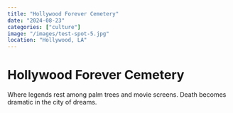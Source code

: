 ```yaml
---
title: "Hollywood Forever Cemetery"
date: "2024-08-23"
categories: ["culture"]
image: "/images/test-spot-5.jpg"
location: "Hollywood, LA"
---
```


# Hollywood Forever Cemetery

Where legends rest among palm trees and movie screens. Death becomes dramatic in the city of dreams.
